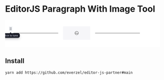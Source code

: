 # EditorJS Paragraph With Image Tool

![preview](./preview.png)

## Install
```
yarn add https://github.com/everzel/editor-js-partner#main
```